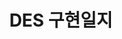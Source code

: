 ---
title:  "DES 구현일지"
excerpt: "C언어로 DES를 구현해보려 한다."

categories:
  - Blog
tags:
  - Blog
last_modified_at: 2021-03-19T08:06:00-05:00
---
